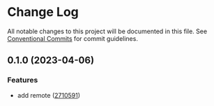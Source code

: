 # Change Log

All notable changes to this project will be documented in this file.
See [Conventional Commits](https://conventionalcommits.org) for commit guidelines.

## 0.1.0 (2023-04-06)

### Features

- add remote ([2710591](https://github.com/amaralc/vite-nx-module-federation/commit/27105911629ec2fb8a82fc38df20f9974ef48dff))
